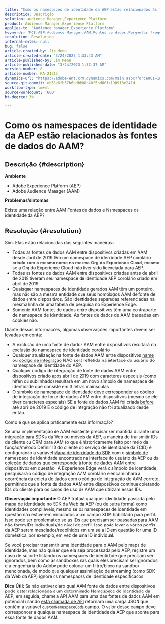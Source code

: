 ```yaml
---
title: "Como os namespaces de identidade da AEP estão relacionados às fontes de dados do AAM?"
description: Descrição
solution: Audience Manager,Experience Platform
product: Audience Manager,Experience Platform
applies-to: "Audience Manager,Experience Platform"
keywords: "KCS,AEP,Audience Manager,AAM,Fontes de dados,Perguntas frequentes"
resolution: Resolution
internal-notes: null
bug: false
article-created-by: Jim Menn
article-created-date: "3/24/2023 1:33:43 AM"
article-published-by: Jim Menn
article-published-date: "3/24/2023 1:37:37 AM"
version-number: 8
article-number: KA-21305
dynamics-url: "https://adobe-ent.crm.dynamics.com/main.aspx?forceUCI=1&pagetype=entityrecord&etn=knowledgearticle&id=388544e6-e3c9-ed11-b597-6045bd0061cb"
source-git-commit: eb53e6fb37b6edbb08c48f5bd80fe1989f8e241d
workflow-type: tm+mt
source-wordcount: '660'
ht-degree: 3%

---
```


# Como os namespaces de identidade da AEP estão relacionados às fontes de dados do AAM?

## Descrição {#description}


<b>Ambiente</b>

- Adobe Experience Platform (AEP)
- Adobe Audience Manager (AAM)


<b>Problemas/sintomas</b>

Existe uma relação entre AAM Fontes de dados e Namespaces de identidade da AEP?


## Resolução {#resolution}


Sim. Elas estão relacionadas das seguintes maneiras.:

- Todas as fontes de dados AAM entre dispositivos criadas em AAM desde abril de 2019 têm um namespace de identidade AEP corolário criado com o mesmo nome na mesma Org do Experience Cloud, mesmo se a Org do Experience Cloud não tiver sido licenciada para AEP.
- Todas as fontes de dados AAM entre dispositivos criadas antes de abril de 2019 tiveram seu namespace de identidade AEP corolário criado em abril de 2019.
- Quaisquer namespaces de identidade gerados AAM têm um ponteiro, mas não são a mesma entidade que seus homólogos AAM de fonte de dados entre dispositivos. São identidades separadas referenciadas na mesma linha de uma tabela de pesquisa no Experience Edge.
- Somente AAM fontes de dados entre dispositivos têm uma contraparte de namespace de identidade. As fontes de dados de AAM baseadas em cookies não.


Diante dessas informações, algumas observações importantes devem ser levadas em conta:

- A exclusão de uma fonte de dados AAM entre dispositivos resultará na exclusão do namespace de identidade corolário.
- Qualquer atualização na fonte de dados AAM entre dispositivos <u>name</u> ou <u>código de integração</u> NÃO será refletida na interface do usuário do namespace de identidade do AEP.
- Qualquer código de integração de fonte de dados AAM entre dispositivos criado após abril de 2019 com caracteres especiais (como hífen ou sublinhado) resultará em um novo símbolo de namespace de identidade que consiste em 3 letras maiúsculas
- O símbolo de namespace de identidade deve corresponder ao código de integração de fonte de dados AAM entre dispositivos (mesmo se ele tiver caracteres especiais) SE a fonte de dados AAM foi criada <u>before</u> até abril de 2019 E o código de integração não foi atualizado desde então.


Como é que se aplica praticamente esta informação?

Se uma implementação de AAM existente precisar ser mantida durante uma migração para SDKs da Web ou móveis da AEP, a maneira de transmitir IDs de cliente ou CRM para AAM (o que é historicamente feito por meio da função/método Definir ID do cliente do serviço de identidade da ECID) é configurando a variável [Mapa de identidade do SDK](https://experienceleague.adobe.com/docs/experience-platform/edge/identity/overview.html?lang=en) com o <u>símbolo de namespace de identidade</u> encontrado na interface do usuário da AEP ou da coleção de dados que corresponde à fonte de dados AAM entre dispositivos em questão.  A Experience Edge verá o símbolo de identidade, pesquisará o código de integração AAM corolário e encaminhará a ocorrência da coleta de dados com o código de integração de AAM correto, permitindo que a fonte de dados AAM entre dispositivos continue coletando IDs do cliente para os casos de uso de AAM que utilizam essas IDs.

<b>Observação importante:</b> O AEP tratará qualquer identidade passada pelo mapa de identidade no SDK da Web da AEP (ou de outra forma) como identidades compiláveis, mesmo se os namespaces de identidade em questão não estiverem vinculados a um campo XDM habilitado para perfil. Isso pode ser problemático se as IDs que precisam ser passadas para AAM não forem IDs individuais/de nível de perfil. Isso pode levar a vários perfis da AEP serem mesclados/recolhidos em um se a ID em questão for uma ID doméstica, por exemplo, em vez de uma ID individual.



Se você precisar transmitir uma identidade para o AAM pelo mapa de identidade, mas não quiser que ela seja processada pelo AEP, registre um caso de suporte listando os namespaces de identidade que precisam ser ignorados, bem como as sandboxes nas quais eles precisam ser ignorados e a engenharia do Adobe pode colocar um filtro/bloco na sandbox mencionada, de modo que qualquer assimilação de streaming (como SDK da Web da AEP) ignore os namespaces de identidade especificados.



<b>Dica Útil:</b> Se não estiver claro qual AAM fonte de dados entre dispositivos pode estar relacionada a um determinado Namespace de identidade da AEP, em seguida, chame a API AAM para uma das fontes de dados AAM em potencial usando [esta chamada de API](https://bank.demdex.com/portal/api/v1/openapi.yaml) retornará uma carga JSON que contém a variável `customNamespaceCode` campo. O valor desse campo deve corresponder a qualquer namespace de identidade da AEP que aponte para essa fonte de dados AAM.


